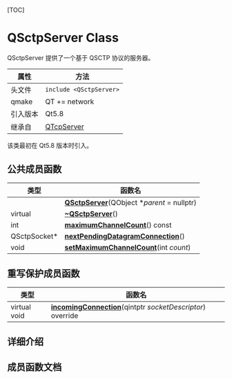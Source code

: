 [TOC]



# QSctpServer Class

QSctpServer 提供了一个基于 QSCTP 协议的服务器。

| 属性     | 方法                                           |
| -------- | ---------------------------------------------- |
| 头文件   | `include <QSctpServer>`                        |
| qmake    | QT += network                                  |
| 引入版本 | Qt5.8                                          |
| 继承自   | [QTcpServer](../../T/QTcpServer/QTcpServer.md) |

该类最初在 Qt5.8 版本时引入。



## 公共成员函数

| 类型         | 函数名                                                       |
| ------------ | ------------------------------------------------------------ |
|              | **[QSctpServer](QSctpServer.md)**(QObject **parent* = nullptr) |
| virtual      | **[~QSctpServer](QSctpServer.md)**()                         |
| int          | **[maximumChannelCount](qthelp://org.qt-project.qtnetwork.5150/qtnetwork/qsctpserver.html#maximumChannelCount)**() const |
| QSctpSocket* | **[nextPendingDatagramConnection](qthelp://org.qt-project.qtnetwork.5150/qtnetwork/qsctpserver.html#nextPendingDatagramConnection)**() |
| void         | **[setMaximumChannelCount](qthelp://org.qt-project.qtnetwork.5150/qtnetwork/qsctpserver.html#setMaximumChannelCount)**(int *count*) |



## 重写保护成员函数

| 类型         | 函数名                                                       |
| ------------ | ------------------------------------------------------------ |
| virtual void | **[incomingConnection](qthelp://org.qt-project.qtnetwork.5150/qtnetwork/qsctpserver.html#incomingConnection)**(qintptr *socketDescriptor*) override |



## 详细介绍





## 成员函数文档

